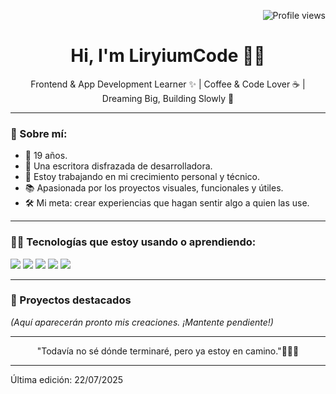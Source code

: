 <!-- Vistas del perfil -->
<p align="right">
  <img src="https://komarev.com/ghpvc/?username=LiryiumCode&style=flat-square&color=838bea" alt="Profile views" />
</p>

<h1 align="center">Hi, I'm LiryiumCode 👩‍💻</h1>

<p align="center">
  Frontend & App Development Learner ✨ | Coffee & Code Lover ☕ | Dreaming Big, Building Slowly 🚀
</p>

---

### 🌼 Sobre mí:

- 🚀 19 años.
- 💜 Una escritora disfrazada de desarrolladora. 
- 🔭 Estoy trabajando en mi crecimiento personal y técnico.
- 📚 Apasionada por los proyectos visuales, funcionales y útiles.
- 🛠️ Mi meta: crear experiencias que hagan sentir algo a quien las use.

---

### 🌱🧠 Tecnologías que estoy usando o aprendiendo:

<p>
  <img src="https://img.shields.io/badge/HTML5-E34F26?style=flat&logo=html5&logoColor=white"/>
  <img src="https://img.shields.io/badge/CSS3-1572B6?style=flat&logo=css3&logoColor=white"/>
  <img src="https://img.shields.io/badge/JavaScript-F7DF1E?style=flat&logo=javascript&logoColor=black"/>
  <img src="https://img.shields.io/badge/React-61DAFB?style=flat&logo=react&logoColor=black"/>
  <img src="https://img.shields.io/badge/Firebase-FFCA28?style=flat&logo=firebase&logoColor=black"/>
</p>

---

### 💼 Proyectos destacados

_(Aquí aparecerán pronto mis creaciones. ¡Mantente pendiente!)_

---

<p align="center">"Todavía no sé dónde terminaré, pero ya estoy en camino."🌙👩‍💻</p>

---

Última edición: 22/07/2025
